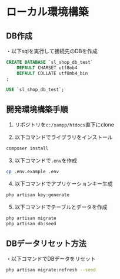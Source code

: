 # ローカル環境構築

## DB作成
・以下sqlを実行して接続先のDBを作成
```sql
CREATE DATABASE `sl_shop_db_test`
	DEFAULT CHARSET utf8mb4
	DEFAULT COLLATE utf8mb4_bin
;

USE `sl_shop_db_test`;
```

## 開発環境構築手順
1. リポジトリを`c:/xampp/htdocs`直下にclone

2. 以下コマンドでライブラリをインストール
```bash
composer install
```

3. 以下コマンドで`.env`を作成
```bash
cp .env.example .env
```

4. 以下コマンドでアプリケーションキー生成
```bash
php artisan key:generate
```

5. 以下コマンドでテーブルとデータを作成
```bash
php artisan migrate
php artisan db:seed
```

## DBデータリセット方法
・以下コマンドでDBデータをリセット
```bash
php artisan migrate:refresh --seed
```